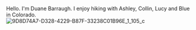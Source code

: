 Hello.   I'm Duane Barraugh.   I enjoy hiking with Ashley, Collin, Lucy and Blue in Colorado.   
![9D8D74A7-D328-4229-B87F-33238C01B96E_1_105_c](https://user-images.githubusercontent.com/94098309/145450289-fd492896-c5c5-4cc9-91cd-4dcccc080429.jpeg)
